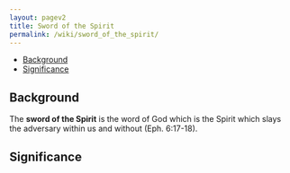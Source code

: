```yaml
---
layout: pagev2
title: Sword of the Spirit
permalink: /wiki/sword_of_the_spirit/
---
```

- [Background](#background)
- [Significance](#significance)

## Background

The **sword of the Spirit** is the word of God which is the Spirit which slays the adversary within us and without (Eph. 6:17-18).

## Significance
